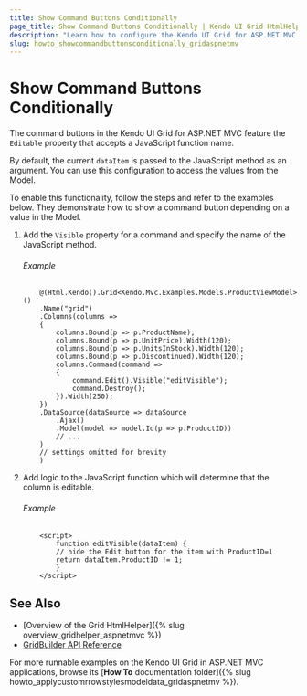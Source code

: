 ```yaml
---
title: Show Command Buttons Conditionally
page_title: Show Command Buttons Conditionally | Kendo UI Grid HtmlHelper
description: "Learn how to configure the Kendo UI Grid for ASP.NET MVC to display a command button depending on a value in the Model."
slug: howto_showcommandbuttonsconditionally_gridaspnetmv
---
```


# Show Command Buttons Conditionally

The command buttons in the Kendo UI Grid for ASP.NET MVC feature the `Editable` property that accepts a JavaScript function name.

By default, the current `dataItem` is passed to the JavaScript method as an argument. You can use this configuration to access the values from the Model.

To enable this functionality, follow the steps and refer to the examples below. They demonstrate how to show a command button depending on a value in the Model.

1. Add the `Visible` property for a command and specify the name of the JavaScript method.

    ###### Example

    ```
        @(Html.Kendo().Grid<Kendo.Mvc.Examples.Models.ProductViewModel>()
        .Name("grid")
        .Columns(columns =>
        {
            columns.Bound(p => p.ProductName);
            columns.Bound(p => p.UnitPrice).Width(120);
            columns.Bound(p => p.UnitsInStock).Width(120);
            columns.Bound(p => p.Discontinued).Width(120);
            columns.Command(command =>
            {
                command.Edit().Visible("editVisible");
                command.Destroy();
            }).Width(250);
        })
        .DataSource(dataSource => dataSource
            .Ajax()
            .Model(model => model.Id(p => p.ProductID))
            // ...
        )
        // settings omitted for brevity
        )

    ```

2. Add logic to the JavaScript function which will determine that the column is editable.

    ###### Example

    ```
        <script>
            function editVisible(dataItem) {
            // hide the Edit button for the item with ProductID=1
            return dataItem.ProductID != 1;
            }
        </script>
    ```

## See Also

* [Overview of the Grid HtmlHelper]({% slug overview_gridhelper_aspnetmvc %})
* [GridBuilder API Reference](http://docs.telerik.com/aspnet-mvc/api/Kendo.Mvc.UI.Fluent/GridBuilder)

For more runnable examples on the Kendo UI Grid in ASP.NET MVC applications, browse its [**How To** documentation folder]({% slug howto_applycustomrrowstylesmodeldata_gridaspnetmv %}).

